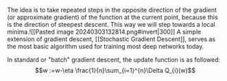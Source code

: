 The idea is to take repeated steps in the opposite direction of the gradient (or approximate gradient) of the function at the current point, because this is the direction of steepest descent. This way we will step towards a local minima.![[Pasted image 20240303132814.png#invert|300]]
A simple extension of gradient descent, [[Stochastic Gradient Descent]], serves as the most basic algorithm used for training most deep networks today.

In standard or "batch" gradient descent, the update function is as followed: $$w :=w-\eta \frac{1}{n}\sum_{i=1}^{n}\Delta Q_{i}(w)$$
